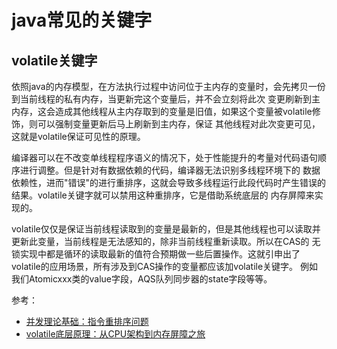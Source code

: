 # java常见的关键字
## volatile关键字
依照java的内存模型，在方法执行过程中访问位于主内存的变量时，会先拷贝一份到当前线程的私有内存，当更新完这个变量后，并不会立刻将此次
变更刷新到主内存，这会造成其他线程从主内存取到的变量是旧值，如果这个变量被volatile修饰，则可以强制变量更新后马上刷新到主内存，保证
其他线程对此次变更可见，这就是volatile保证可见性的原理。

编译器可以在不改变单线程程序语义的情况下，处于性能提升的考量对代码语句顺序进行调整。但是针对有数据依赖的代码，编译器无法识别多线程环境下的
数据依赖性，进而"错误"的进行重排序，这就会导致多线程运行此段代码时产生错误的结果。volatile关键字就可以禁用这种重排序，它是借助系统底层的
内存屏障来实现的。

volatile仅仅是保证当前线程读取到的变量是最新的，但是其他线程也可以读取并更新此变量，当前线程是无法感知的，除非当前线程重新读取。所以在CAS的
无锁实现中都是循环的读取最新的值符合预期做一些后置操作。这就引申出了volatile的应用场景，所有涉及到CAS操作的变量都应该加volatile关键字。
例如我们Atomicxxx类的value字段，AQS队列同步器的state字段等等。

参考：
- [并发理论基础：指令重排序问题](https://zhuanlan.zhihu.com/p/298448987)
- [volatile底层原理：从CPU架构到内存屏障之旅](https://juejin.cn/post/7070091066044579876)